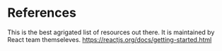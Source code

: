 # References
This is the best agrigated list of resources out there. It is maintained by React team themseleves.
https://reactjs.org/docs/getting-started.html